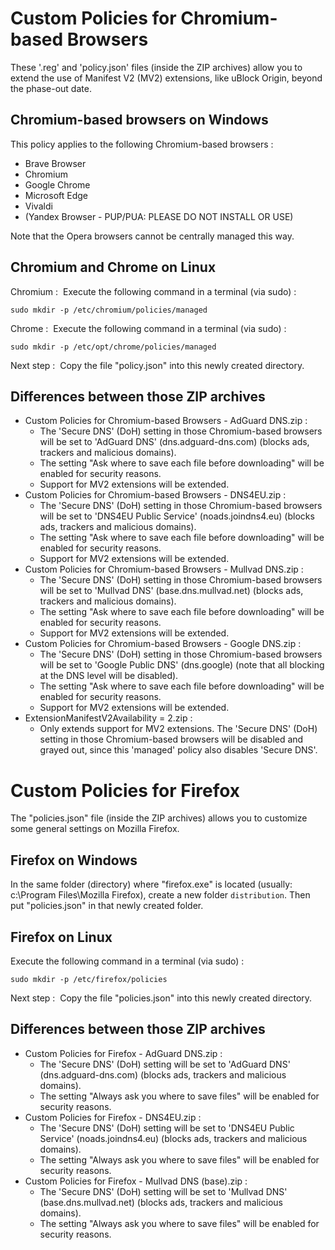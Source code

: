 # Custom Policies for Chromium-based Browsers

These '.reg' and 'policy.json' files (inside the ZIP archives) allow you to extend the use of Manifest V2 (MV2) extensions, like uBlock Origin, beyond the phase-out date.

## Chromium-based browsers on Windows

This policy applies to the following Chromium-based browsers&nbsp;:

- Brave Browser
- Chromium
- Google Chrome
- Microsoft Edge
- Vivaldi
- (Yandex Browser - PUP/PUA: PLEASE DO NOT INSTALL OR USE)

Note that the Opera browsers cannot be centrally managed this way.

## Chromium and Chrome on Linux

Chromium&nbsp;: &nbsp;Execute the following command in a terminal (via sudo)&nbsp;:

    sudo mkdir -p /etc/chromium/policies/managed

Chrome&nbsp;: &nbsp;Execute the following command in a terminal (via sudo)&nbsp;:

    sudo mkdir -p /etc/opt/chrome/policies/managed

Next step&nbsp;: &nbsp;Copy the file "policy.json" into this newly created directory.

## Differences between those ZIP archives

- Custom Policies for Chromium-based Browsers - AdGuard DNS.zip&nbsp;:  
  - The 'Secure DNS' (DoH) setting in those Chromium-based browsers will be set to 'AdGuard DNS' (dns.adguard-dns.com) (blocks ads, trackers and malicious domains).
  - The setting "Ask where to save each file before downloading" will be enabled for security reasons.
  - Support for MV2 extensions will be extended.
- Custom Policies for Chromium-based Browsers - DNS4EU.zip&nbsp;:
  - The 'Secure DNS' (DoH) setting in those Chromium-based browsers will be set to 'DNS4EU Public Service' (noads.joindns4.eu) (blocks ads, trackers and malicious domains).
  - The setting "Ask where to save each file before downloading" will be enabled for security reasons.
  - Support for MV2 extensions will be extended.
- Custom Policies for Chromium-based Browsers - Mullvad DNS.zip&nbsp;:
  - The 'Secure DNS' (DoH) setting in those Chromium-based browsers will be set to 'Mullvad DNS' (base.dns.mullvad.net) (blocks ads, trackers and malicious domains).
  - The setting "Ask where to save each file before downloading" will be enabled for security reasons.
  - Support for MV2 extensions will be extended.
- Custom Policies for Chromium-based Browsers - Google DNS.zip&nbsp;:  
  - The 'Secure DNS' (DoH) setting in those Chromium-based browsers will be set to 'Google Public DNS' (dns.google) (note that all blocking at the DNS level will be disabled).
  - The setting "Ask where to save each file before downloading" will be enabled for security reasons.
  - Support for MV2 extensions will be extended.
- ExtensionManifestV2Availability = 2.zip&nbsp;:  
  - Only extends support for MV2 extensions. The 'Secure DNS' (DoH) setting in those Chromium-based browsers will be disabled and grayed out, since this 'managed' policy also disables 'Secure DNS'.

# Custom Policies for Firefox

The "policies.json" file (inside the ZIP archives) allows you to customize some general settings on Mozilla Firefox.

## Firefox on Windows

In the same folder (directory) where "firefox.exe" is located (usually: c:\Program Files\Mozilla Firefox), create a new folder `distribution`. Then put "policies.json" in that newly created folder.

## Firefox on Linux

Execute the following command in a terminal (via sudo)&nbsp;:

    sudo mkdir -p /etc/firefox/policies

Next step&nbsp;: &nbsp;Copy the file "policies.json" into this newly created directory.

## Differences between those ZIP archives

- Custom Policies for Firefox - AdGuard DNS.zip&nbsp;:  
  - The 'Secure DNS' (DoH) setting will be set to 'AdGuard DNS' (dns.adguard-dns.com) (blocks ads, trackers and malicious domains).
  - The setting "Always ask you where to save files" will be enabled for security reasons.
- Custom Policies for Firefox - DNS4EU.zip&nbsp;:
  - The 'Secure DNS' (DoH) setting will be set to 'DNS4EU Public Service' (noads.joindns4.eu) (blocks ads, trackers and malicious domains).
  - The setting "Always ask you where to save files" will be enabled for security reasons.
- Custom Policies for Firefox - Mullvad DNS (base).zip&nbsp;:
  - The 'Secure DNS' (DoH) setting will be set to 'Mullvad DNS' (base.dns.mullvad.net) (blocks ads, trackers and malicious domains).
  - The setting "Always ask you where to save files" will be enabled for security reasons.
